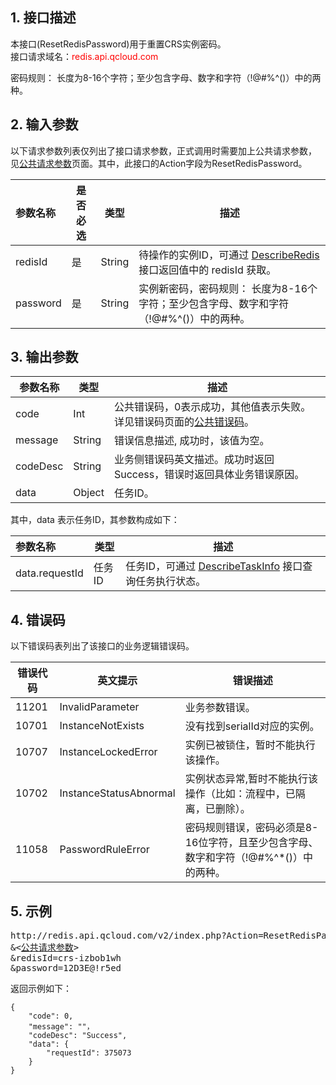 ## 1. 接口描述
本接口(ResetRedisPassword)用于重置CRS实例密码。  
接口请求域名：<font style='color:red'>redis.api.qcloud.com </font>

密码规则： 长度为8-16个字符；至少包含字母、数字和字符（!@#%^()）中的两种。

## 2. 输入参数
以下请求参数列表仅列出了接口请求参数，正式调用时需要加上公共请求参数，  
见<a href='/document/product/239/7200' title='公共请求参数'>公共请求参数</a>页面。其中，此接口的Action字段为ResetRedisPassword。

| 参数名称 | 是否必选  | 类型 | 描述 |
|:---------|---------|---------|---------|
| redisId | 是 | String | 待操作的实例ID，可通过 [DescribeRedis](/document/product/239/1384) 接口返回值中的 redisId 获取。|
| password | 是 | String | 实例新密码，密码规则： 长度为8-16个字符；至少包含字母、数字和字符（!@#%^()）中的两种。 |

## 3. 输出参数

| 参数名称 | 类型 | 描述 |
|---------|---------|---------|
| code | Int | 公共错误码，0表示成功，其他值表示失败。详见错误码页面的<a href='/document/api/239/1757' title='公共错误码'>公共错误码</a>。|
| message | String | 错误信息描述, 成功时，该值为空。 |
| codeDesc | String | 业务侧错误码英文描述。成功时返回Success，错误时返回具体业务错误原因。 |
| data | Object | 任务ID。 |

其中，data 表示任务ID，其参数构成如下：

| 参数名称 | 类型 | 描述 |
|:---------|---------|---------|
| data.requestId | 任务ID | 任务ID，可通过 [DescribeTaskInfo](/document/product/239/1387) 接口查询任务执行状态。


## 4. 错误码
以下错误码表列出了该接口的业务逻辑错误码。

| 错误代码 | 英文提示 | 错误描述 |
|---------|---------|---------|
|11201|InvalidParameter|业务参数错误。|
|10701|InstanceNotExists|没有找到serialId对应的实例。|
|10707|InstanceLockedError|实例已被锁住，暂时不能执行该操作。|
|10702|InstanceStatusAbnormal|实例状态异常,暂时不能执行该操作（比如：流程中，已隔离，已删除）。|
|11058|PasswordRuleError|密码规则错误，密码必须是8-16位字符，且至少包含字母、数字和字符（!@#%^*()）中的两种。|

## 5. 示例
<pre>
http://redis.api.qcloud.com/v2/index.php?Action=ResetRedisPassword
&<<a href="/document/product/239/7200">公共请求参数</a>>
&redisId=crs-izbob1wh
&password=12D3E@!r5ed
</pre>
返回示例如下：
```
{
    "code": 0,
    "message": ""，
	"codeDesc": "Success",
	"data": {
        "requestId": 375073
    }
}
```